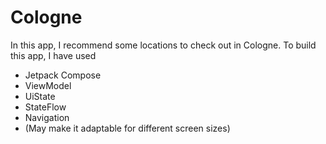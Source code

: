 # Cologne
In this app, I recommend some locations to check out in Cologne.
To build this app, I have used 
- Jetpack Compose
- ViewModel
- UiState
- StateFlow
- Navigation
- (May make it adaptable for different screen sizes)
